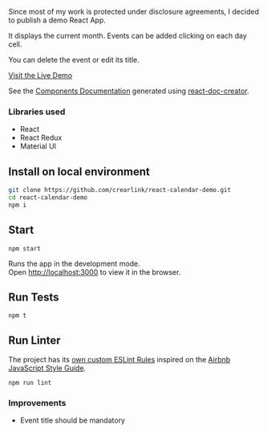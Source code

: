 Since most of my work is protected under disclosure agreements, I decided to publish a demo React App.

It displays the current month. Events can be added clicking on each day cell.

You can delete the event or edit its title. 

[Visit the Live Demo](https://react-kalender.herokuapp.com/)

See the [Components Documentation](./COMPONENTS.md) generated using [react-doc-creator](https://github.com/crearlink/react-doc-creator).

### Libraries used
+ React
+ React Redux
+ Material UI

## Install on local environment

```bash
git clone https://github.com/crearlink/react-calendar-demo.git
cd react-calendar-demo
npm i
```

## Start

`npm start`

Runs the app in the development mode.<br>
Open [http://localhost:3000](http://localhost:3000) to view it in the browser.

## Run Tests

`npm t`

## Run Linter

The project has its [own custom ESLint Rules](./.eslintrc.js) inspired on the [Airbnb JavaScript Style Guide](https://github.com/airbnb/javascript).

`npm run lint`

### Improvements

+ Event title should be mandatory
